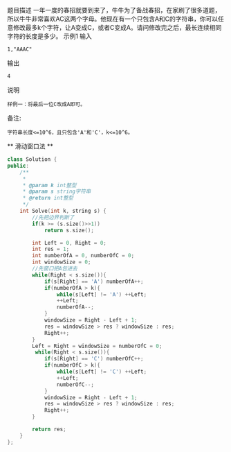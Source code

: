 题目描述
一年一度的春招就要到来了，牛牛为了备战春招，在家刷了很多道题，所以牛牛非常喜欢AC这两个字母。他现在有一个只包含A和C的字符串，你可以任意修改最多k个字符，让A变成C，或者C变成A。请问修改完之后，最长连续相同字符的长度是多少。
示例1
输入

    1,"AAAC"
输出

    4
说明

    样例一：将最后一位C改成A即可。
备注:

    字符串长度<=10^6，且只包含'A'和'C'，k<=10^6。

** 滑动窗口法 **
```C++
class Solution {
public:
    /**
     * 
     * @param k int整型 
     * @param s string字符串 
     * @return int整型
     */
    int Solve(int k, string s) {
        //先把边界判断了
        if(k >= (s.size()>>1))
            return s.size();

        int Left = 0, Right = 0;
        int res = 1;
        int numberOfA = 0, numberOfC = 0;
        int windowSize = 0;
        //先窗口把A包进去
        while(Right < s.size()){
            if(s[Right] == 'A') numberOfA++;
            if(numberOfA > k){
                while(s[Left] != 'A') ++Left;
                ++Left;
                numberOfA--;
            }
            windowSize = Right - Left + 1;
            res = windowSize > res ? windowSize : res;
            Right++;
        }
        Left = Right = windowSize = numberOfC = 0;
         while(Right < s.size()){
            if(s[Right] == 'C') numberOfC++;
            if(numberOfC > k){
                while(s[Left] != 'C') ++Left;
                ++Left;
                numberOfC--;
            }
            windowSize = Right - Left + 1;
            res = windowSize > res ? windowSize : res;
            Right++;
        }

        return res;
    }
};
```